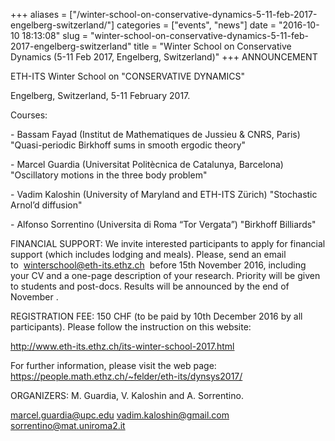 +++
aliases = ["/winter-school-on-conservative-dynamics-5-11-feb-2017-engelberg-switzerland/"]
categories = ["events", "news"]
date = "2016-10-10 18:13:08"
slug = "winter-school-on-conservative-dynamics-5-11-feb-2017-engelberg-switzerland"
title = "Winter School on Conservative Dynamics (5-11 Feb 2017, Engelberg, Switzerland)"
+++
ANNOUNCEMENT

ETH-ITS Winter School on "CONSERVATIVE DYNAMICS"

Engelberg, Switzerland, <span
class="m_4332527747662984446m_-6308802143511400532gmail-aBn"><span
class="m_4332527747662984446m_-6308802143511400532gmail-aQJ"><span
class="aBn"><span class="aQJ">5-11 February
2017</span></span></span></span>.

Courses:

\- Bassam Fayad (Institut de Mathematiques de Jussieu & CNRS, Paris)
"Quasi-periodic Birkhoff sums in smooth ergodic theory"

\- Marcel Guardia (Universitat Politècnica de Catalunya, Barcelona)
"Oscillatory motions in the three body problem"

\- Vadim Kaloshin (University of Maryland and ETH-ITS Zürich)
"Stochastic Arnol’d diffusion"

\- Alfonso Sorrentino (Universita di Roma “Tor Vergata”) "Birkhoff
Billiards"

FINANCIAL SUPPORT: We invite interested participants to apply for
financial support (which includes lodging and meals). Please, send an
email to  <winterschool@eth-its.ethz.ch>  before <span
class="m_4332527747662984446m_-6308802143511400532gmail-aBn"><span
class="m_4332527747662984446m_-6308802143511400532gmail-aQJ"><span
class="aBn"><span class="aQJ">15th November
2016</span></span></span></span>, including your CV and a one-page
description of your research. Priority will be given to students and
post-docs. Results will be announced by the end of November .

<div>

<div>

REGISTRATION FEE: 150 CHF (to be paid by <span
class="m_4332527747662984446m_-6308802143511400532gmail-aBn"><span
class="m_4332527747662984446m_-6308802143511400532gmail-aQJ"><span
class="aBn"><span class="aQJ">10th December
2016</span></span></span></span> by all participants). Please follow the
instruction on this website:

</div>

</div>

<div>

<http://www.eth-its.ethz.ch/its-winter-school-2017.html>

</div>

For further information, please visit the web page:
<https://people.math.ethz.ch/~felder/eth-its/dynsys2017/>

ORGANIZERS: M. Guardia, V. Kaloshin and A. Sorrentino.

<marcel.guardia@upc.edu> <vadim.kaloshin@gmail.com>
<sorrentino@mat.uniroma2.it>
